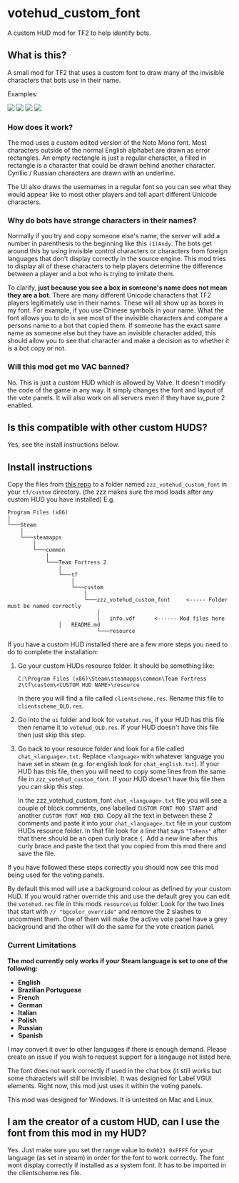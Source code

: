 # votehud_custom_font

A custom HUD mod for TF2 to help identify bots. 

## What is this?

A small mod for TF2 that uses a custom font to draw many of the invisible characters that bots use in their name. 

Examples:
 
![](https://i.imgur.com/ygqLt7u.png)    ![](https://i.imgur.com/bEfX4pa.png)   ![](https://i.imgur.com/PQvlaN6.png) ![](https://i.imgur.com/mctfswo.png) 


### How does it work?

The mod uses a custom edited version of the Noto Mono font. Most characters outside of the normal English alphabet are drawn as error rectangles.
An empty rectangle is just a regular character, a filled in rectangle is a character that could be drawn behind another character. Cyrillic / Russian characters are drawn with an underline. 

The UI also draws the usernames in a regular font so you can see what they would appear like to most other players and tell apart different Unicode characters. 

### Why do bots have strange characters in their names?

Normally if you try and copy someone else's name, the server will add a number in parenthesis to the beginning like this `(1)Andy`. 
The bots get around this by using invisible control characters or characters from foreign languages that don't display correctly in the source engine.
This mod tries to display all of these characters to help players determine the difference between a player and a bot who is trying to imitate them. 

To clarify, **just because you see a box in someone's name does not mean they are a bot**. There are many different Unicode characters that TF2 players legitimately use in their names. These will all show up as boxes in my font. For example, if you use Chinese symbols in your name. What the font allows you to do is see most of the invisible characters and compare a persons name to a bot that copied them. If someone has the exact same name as someone else but they have an invisible character added, this should allow you to see that character and make a decision as to whether it is a bot copy or not.

### Will this mod get me VAC banned?

No. This is just a custom HUD which is allowed by Valve. It doesn't modify the code of the game in any way. It simply changes the font and layout of the vote panels. It will also work on all servers even if they have sv_pure 2 enabled. 

## Is this compatible with other custom HUDS?

Yes, see the install instructions below. 

## Install instructions

Copy the files from [this repo](https://github.com/andy013/votehud_custom_font/releases/) to a folder named `zzz_votehud_custom_font` in your `tf/custom` directory. (the zzz makes sure the mod loads after any custom HUD you have installed) E.g.

```
Program Files (x86)
│
└───Steam
    │
    └───steamapps
        │
        └───common
            │
            └───Team Fortress 2
                │
                └───tf
                    │
                    └───custom
                        │
                        └───zzz_votehud_custom_font     <----- Folder must be named correctly
                            │
                            │   info.vdf      <------ Mod files here
			    │	README.md
                            └───resource
```

If you have a custom HUD installed there are a few more steps you need to do to complete the installation:

1. Go your custom HUDs resource folder. It should be something like: 

	`C:\Program Files (x86)\Steam\steamapps\common\Team Fortress 2\tf\custom\<CUSTOM HUD NAME>\resource`

	In there you will find a file called `clientscheme.res`. Rename this file to `clientscheme_OLD.res`.

2. Go into the `ui` folder and look for `votehud.res`, if your HUD has this file then rename it to `votehud_OLD.res`. If your HUD doesn't have this file then just skip this step.

3. Go back to your resource folder and look for a file called `chat_<language>.txt`. Replace `<language>` with whatever language you have set in steam (e.g. for english look for `chat_english.txt`). If your HUD has this file, then you will need to copy some lines from the same file in `zzz_votehud_custom_font`. If your HUD doesn't have this file then you can skip this step.

	In the zzz_votehud_custom_font `chat_<language>.txt` file you will see a couple of block comments, one labelled `CUSTOM FONT MOD START` and another `CUSTOM FONT MOD END`. Copy all the text in between these 2 comments and paste it into your `chat_<language>.txt` file in your custom HUDs resource folder. In that file look for a line that says `"Tokens"` after that there should be an open curly brace `{`. Add a new line after this curly brace and paste the text that you copied from this mod there and save the file. 

If you have followed these steps correctly you should now see this mod being used for the voting panels. 

By default this mod will use a background colour as defined by your custom HUD. If you would rather override this and use the default grey you can edit the `votehud.res` file in this mods `resource\ui` folder. Look for the two lines that start with `// "bgcolor_override"` and remove the 2 slashes to uncomment them. One of them will make the active vote panel have a grey background and the other will do the same for the vote creation panel. 



### Current Limitations

**The mod currently only works if your Steam language is set to one of the following:**

* **English**
* **Brazilian Portuguese**
* **French**
* **German**
* **Italian**
* **Polish**
* **Russian**
* **Spanish** 

I may convert it over to other languages if there is enough demand. Please create an issue if you wish to request support for a langauge not listed here.

The font does not work correctly if used in the chat box (it still works but some characters will still be invisible).  It was designed for Label VGUI elements. 
Right now, this mod just uses it within the voting panels. 

This mod was designed for Windows. It is untested on Mac and Linux. 

## I am the creator of a custom HUD, can I use the font from this mod in my HUD?

Yes. Just make sure you set the range value to `0x0021 0xFFFF` for your language (as set in steam) in order for the font to work correctly. The font wont display correctly if installed as a system font. It has to be imported in the clientscheme.res file.

